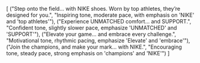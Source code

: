 [
  ("Step onto the field... with NIKE shoes. Worn by top athletes, they’re designed for you.", "Inspiring tone, moderate pace, with emphasis on 'NIKE' and 'top athletes'"),
  ("Experience UNMATCHED comfort... and SUPPORT.", "Confident tone, slightly slower pace, emphasize 'UNMATCHED' and 'SUPPORT'"),
  ("Elevate your game... and embrace every challenge.", "Motivational tone, rhythmic pacing, emphasize 'Elevate' and 'embrace'"),
  ("Join the champions, and make your mark... with NIKE.", "Encouraging tone, steady pace, strong emphasis on 'champions' and 'NIKE'")
]